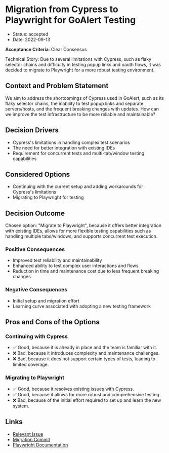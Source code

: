 # Migration from Cypress to Playwright for GoAlert Testing

- Status: accepted
- Date: 2022-09-13

**Acceptance Criteria**: Clear Consensus

Technical Story: Due to several limitations with Cypress, such as flaky selector chains and difficulty in testing popup links and oauth flows, it was decided to migrate to Playwright for a more robust testing environment.

## Context and Problem Statement

We aim to address the shortcomings of Cypress used in GoAlert, such as its flaky selector chains, the inability to test popup links and separate servers/hosts, and the frequent breaking changes with updates. How can we improve the test infrastructure to be more reliable and maintainable?

## Decision Drivers

- Cypress's limitations in handling complex test scenarios
- The need for better integration with existing IDEs
- Requirement for concurrent tests and multi-tab/window testing capabilities

## Considered Options

- Continuing with the current setup and adding workarounds for Cypress's limitations
- Migrating to Playwright for testing

## Decision Outcome

Chosen option: "Migrate to Playwright", because it offers better integration with existing IDEs, allows for more flexible testing capabilities such as handling multiple tabs/windows, and supports concurrent test execution.

### Positive Consequences

- Improved test reliability and maintainability
- Enhanced ability to test complex user interactions and flows
- Reduction in time and maintenance cost due to less frequent breaking changes

### Negative Consequences

- Initial setup and migration effort
- Learning curve associated with adopting a new testing framework

## Pros and Cons of the Options

### Continuing with Cypress

- ✅ Good, because it is already in place and the team is familiar with it.
- ❌ Bad, because it introduces complexity and maintenance challenges.
- ❌ Bad, because it does not support certain types of tests, leading to limited coverage.

### Migrating to Playwright

- ✅ Good, because it resolves existing issues with Cypress.
- ✅ Good, because it allows for more robust and comprehensive testing.
- ❌ Bad, because of the initial effort required to set up and learn the new system.

## Links

- [Relevant Issue](https://github.com/breathbath/goalert/issues/2589)
- [Migration Commit](https://github.com/breathbath/goalert/pull/2608)
- [Playwright Documentation](https://playwright.dev/)
